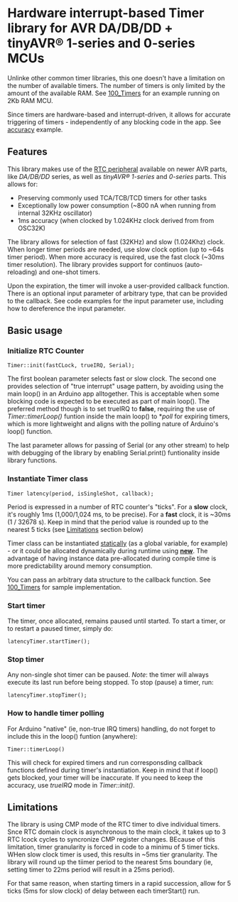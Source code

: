 # Hardware interrupt-based Timer library for AVR DA/DB/DD + tinyAVR® 1-series and 0-series MCUs
Unlinke other common timer libraries, this one doesn't have a limitation on the number of available timers. The number of timers is only limited by the amount of the available RAM. See [100_Timers](https://github.com/iboguslavsky/RTC_Timer_IRQ/edit/main/README.md) for an example running on 2Kb RAM MCU.

Since timers are hardware-based and interrupt-driven, it allows for accurate triggering of timers - independently of any blocking code in the app. See [accuracy](https://github.com/iboguslavsky/RTC_Timer_IRQ/tree/main/examples/accuracy) example.

## Features
This library makes use of the [RTC peripheral](https://onlinedocs.microchip.com/oxy/GUID-8CE4FE13-3B15-43FE-A86C-FC8177202CD3-en-US-6/GUID-5EFC8FBF-DD40-43CB-898A-D0EAD386D90D.html) available on newer AVR parts, like *DA/DB/DD* series, as well as *tinyAVR® 1-series* and *0-series* parts. This allows for:
- Preserving commonly used TCA/TCB/TCD timers for other tasks
- Exceptionally low power consumption (~800 nA when running from internal 32KHz oscillator)
- 1ms accuracy (when clocked by 1.024KHz clock derived from from OSC32K)

The library allows for selection of fast (32KHz) and slow (1.024Khz) clock. When longer timer periods are needed, use slow clock option (up to ~64s timer period). When more accuracy is required, use the fast clock (~30ms timer resolution).
The library provides support for continuos (auto-reloading) and one-shot timers. 

Upon the expiration, the timer will invoke a user-provided callback function. There is an optional input parameter of arbitrary type, that can be provided to the callback. See code examples for the input parameter use, including how to dereference the input parameter.

## Basic usage
### Initialize RTC Counter
```
Timer::init(fastCLock, trueIRQ, Serial);
```
The first boolean parameter selects fast or slow clock. The second one provides selection of "true interrupt" usage pattern, by avoiding using the main loop() in an Arduino app alltogether. This is acceptable when some blocking code is expected to be executed as part of main loop(). The preferred method though is to set trueIRQ to __false__, requiring the use of _Timer::timerLoop()_ funtion inside the main loop() to **poll* for expiring timers, which is more lightweight and aligns with the polling nature of Arduino's loop() function.

The last parameter allows for passing of Serial (or any other stream) to help with debugging of the library by enabling Serial.print() funtionality inside library functions.

### Instantiate Timer class
```
Timer latency(period, isSingleShot, callback);
```
Period is expressed in a number of RTC counter's "ticks". For a **slow** clock, it's roughly 1ms (1,000/1,024 ms, to be precise). For a **fast** clock, it is ~30ms (1 / 32678 s). Keep in mind that the period value is rounded up to the nearest 5 ticks (see [Limitations](https://github.com/iboguslavsky/RTC_Timer_IRQ/blob/main/README.md#limitations) section below)

Timer class can be instantiated [statically](https://github.com/iboguslavsky/RTC_Timer_IRQ/tree/main/examples/one_shot) (as a global variable, for example) - or it could be allocated dynamically during runtime using [**new**](https://github.com/iboguslavsky/RTC_Timer_IRQ/edit/main/README.md). The advantage of having instance data pre-allocated during compile time is more predictability around memory consumption.

You can pass an arbitrary data structure to the callback function. See [100_Timers](https://github.com/iboguslavsky/RTC_Timer_IRQ/edit/main/README.md) for sample implementation.

### Start timer
The timer, once allocated, remains paused until started. To start a timer, or to restart a paused timer, simply do:
```
latencyTimer.startTimer();
```

### Stop timer
Any non-single shot timer can be paused. _Note_: the timer will always execute its last run before being stopped. To stop (pause) a timer, run:
```
latencyTimer.stopTimer();
```

### How to handle timer polling
For  Arduino "native" (ie, non-true IRQ timers) handling, do not forget to include this in the loop() funtion (anywhere):
```
Timer::timerLoop()
```
This will check for expired timers and run corresponsding callback functions defined during timer's instantiation. Keep in mind that if loop() gets blocked, your timer will be inaccurate. If you need to keep the accuracy, use *trueIRQ* mode in _Timer::init()_.

## Limitations
The library is using CMP mode of the RTC timer to dive individual timers. Snce RTC domain clock is asynchronous to the main clock, it takes up to 3 RTC lcock cycles to syncronize CMP register changes. BEcause of this limitation, timer granularity is forced in code to a minimu of 5 timer ticks. WHen slow clock timer is used, this results in ~5ms tier granularity. The library will round up the tiimer period to the nearest 5ms boundary (ie, setting timer to 22ms period will result in a 25ms period).

For that same reason, when starting timers in a rapid succession, allow for 5 ticks (5ms for slow clock) of delay between each timerStart() run.

